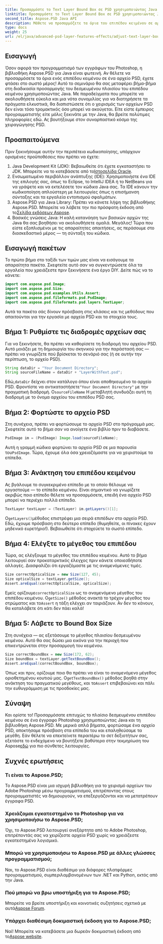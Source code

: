 ```yaml
---
title: Προσαρμόστε το Text Layer Bound Box σε PSD χρησιμοποιώντας Java
linktitle: Προσαρμόστε το Text Layer Bound Box σε PSD χρησιμοποιώντας Java
second_title: Aspose.PSD Java API
description: Μάθετε να προσαρμόζετε τα όρια του επιπέδου κειμένου σε αρχεία PSD χρησιμοποιώντας Java με το Aspose.PSD. Απλός οδηγός με οδηγίες βήμα προς βήμα.
type: docs
weight: 25
url: /el/java/advanced-psd-layer-features-effects/adjust-text-layer-bound-box-psd/
---
```

## Εισαγωγή
Όσον αφορά τον προγραμματισμό των εγγράφων του Photoshop, η βιβλιοθήκη Aspose.PSD για Java είναι φωτεινή. Αν θέλετε να προσαρμόσετε τα όρια ενός επιπέδου κειμένου σε ένα αρχείο PSD, έχετε φτάσει στο σωστό μέρος! Αυτό το σεμινάριο θα σας μεταφέρει βήμα-βήμα στη διαδικασία προσαρμογής του δεσμευμένου πλαισίου του επιπέδου κειμένου χρησιμοποιώντας Java.
Με παραδείγματα που μπορείτε να ακολουθήσετε εύκολα και μια νότα συνομιλίας για να διατηρήσετε τα πράγματα ελκυστικά, θα διαπιστώσετε ότι ο χειρισμός των αρχείων PSD δεν είναι τόσο τρομακτικός όσο μπορεί να ακούγεται. Είτε είστε έμπειρος προγραμματιστής είτε μόλις ξεκινάτε με την Java, θα βρείτε πολύτιμες πληροφορίες εδώ. Ας βουτήξουμε στον συναρπαστικό κόσμο της χειραγώγησης PSD.
## Προαπαιτούμενα
Πριν ξεκινήσουμε αυτήν την περιπέτεια κωδικοποίησης, υπάρχουν ορισμένες προϋποθέσεις που πρέπει να έχετε:
1. Java Development Kit (JDK): Βεβαιωθείτε ότι έχετε εγκαταστήσει το JDK. Μπορείτε να το κατεβάσετε από το[Ιστοσελίδα Oracle](https://www.oracle.com/java/technologies/javase-jdk11-downloads.html).
2. Ενσωματωμένο περιβάλλον ανάπτυξης (IDE): Χρησιμοποιήστε ένα IDE της επιλογής σας, όπως το Eclipse, το IntelliJ IDEA ή το NetBeans για να γράψετε και να εκτελέσετε τον κώδικα Java σας. Τα IDE κάνουν την κωδικοποίηση απλούστερη με λειτουργίες όπως η επισήμανση σύνταξης και τα εργαλεία εντοπισμού σφαλμάτων.
3.  Aspose.PSD για Java Library: Πρέπει να κάνετε λήψη της βιβλιοθήκης Aspose.PSD. Μπορείτε να λάβετε την πιο πρόσφατη έκδοση από το[Σελίδα εκδόσεων Aspose](https://releases.aspose.com/psd/java/). 
4. Βασικές γνώσεις Java: Η καλή κατανόηση των βασικών αρχών της Java θα σας βοηθήσει να ακολουθήσετε ομαλά.
Μεγάλος! Τώρα που είστε εξοπλισμένοι με τις απαραίτητες απαιτήσεις, ας περάσουμε στο διασκεδαστικό μέρος — τη σύνταξη του κώδικα.
## Εισαγωγή πακέτων
Το πρώτο βήμα στο ταξίδι των τιμών μας είναι να εισάγουμε τα απαραίτητα πακέτα. Σκεφτείτε αυτό σαν να συγκεντρώσετε όλα τα εργαλεία που χρειάζεστε πριν ξεκινήσετε ένα έργο DIY. Δείτε πώς να το κάνετε:
```java
import com.aspose.psd.Image;
import com.aspose.psd.Size;
import com.aspose.psd.examples.Utils.Assert;
import com.aspose.psd.fileformats.psd.PsdImage;
import com.aspose.psd.fileformats.psd.layers.TextLayer;
```
Αυτά τα πακέτα σάς δίνουν πρόσβαση στις κλάσεις και τις μεθόδους που απαιτούνται για την εργασία με αρχεία PSD και τα στοιχεία τους.
## Βήμα 1: Ρυθμίστε τις διαδρομές αρχείων σας
Για να ξεκινήσετε, θα πρέπει να καθορίσετε τη διαδρομή του αρχείου PSD. Αυτό μοιάζει με τη δημιουργία του σκηνικού για την παράστασή σας — πρέπει να γνωρίζετε πού βρίσκεται το σενάριό σας (ή σε αυτήν την περίπτωση, το αρχείο PSD).

```java
String dataDir = "Your Document Directory"; 
String sourceFileName = dataDir + "LayerWithText.psd";
```
 Εδώ,`dataDir` δείχνει στον κατάλογο όπου είναι αποθηκευμένο το αρχείο PSD. Φροντίστε να αντικαταστήσετε`"Your Document Directory"` με την πραγματική διαδρομή. Ο`sourceFileName` Η μεταβλητή συνδυάζει αυτή τη διαδρομή με το όνομα αρχείου του επιπέδου PSD σας.
## Βήμα 2: Φορτώστε το αρχείο PSD
Στη συνέχεια, πρέπει να φορτώσουμε το αρχείο PSD στο πρόγραμμά μας. Σκεφτείτε αυτό το βήμα σαν να ανοίγετε ένα βιβλίο πριν το διαβάσετε.

```java
PsdImage im = (PsdImage) Image.load(sourceFileName);
```
 Αυτή η γραμμή κώδικα φορτώνει το αρχείο PSD σε μια παρουσία του`PsdImage`. Τώρα, έχουμε όλα όσα χρειαζόμαστε για να χειριστούμε τα επίπεδα.
## Βήμα 3: Ανάκτηση του επιπέδου κειμένου
Ας βγάλουμε το συγκεκριμένο επίπεδο με το οποίο θέλουμε να εργαστούμε — το επίπεδο κειμένου. Είναι σημαντικό να γνωρίζετε ακριβώς ποιο επίπεδο θέλετε να προσαρμόσετε, επειδή ένα αρχείο PSD μπορεί να περιέχει πολλά επίπεδα.

```java
TextLayer textLayer = (TextLayer) im.getLayers()[1];
```
 Ο`getLayers()`μέθοδος επιστρέφει μια σειρά επιπέδων στο αρχείο PSD. Εδώ, έχουμε πρόσβαση στο δεύτερο επίπεδο (θυμηθείτε, οι πίνακες έχουν μηδενικό ευρετήριο!). Βεβαιωθείτε ότι στοχεύετε το σωστό επίπεδο.
## Βήμα 4: Ελέγξτε το μέγεθος του επιπέδου
Τώρα, ας ελέγξουμε το μέγεθος του επιπέδου κειμένου. Αυτό το βήμα λειτουργεί σαν προκαταρκτικός έλεγχος πριν κάνετε οποιεσδήποτε αλλαγές. Διασφαλίζει ότι εργαζόμαστε με τις αναμενόμενες τιμές.

```java
Size correctOpticalSize = new Size(127, 45);
Size opticalSize = textLayer.getSize();
Assert.areEqual(correctOpticalSize, opticalSize);
```
 Εμείς ορίζουμε`correctOpticalSize` ως το αναμενόμενο μέγεθος του επιπέδου κειμένου. Ο`getSize()` μέθοδος ανακτά το τρέχον μέγεθος του στρώματος και το`Assert` η τάξη ελέγχει αν ταιριάζουν. Αν δεν το κάνουν, θα καταλάβετε ότι κάτι δεν πάει καλά!
## Βήμα 5: Λάβετε το Bound Box Size
Στη συνέχεια — ας εξετάσουμε το μέγεθος πλαισίου δεσμευμένου κειμένου. Αυτό θα σας δώσει μια εικόνα για την περιοχή που επικεντρώνεται στην προσαρμογή του κειμένου.

```java
Size correctBoundBox = new Size(172, 62);
Size boundBox = textLayer.getTextBoundBox();
Assert.areEqual(correctBoundBox, boundBox);
```
 Όπως και πριν, ορίζουμε ποιο θα πρέπει να είναι το αναμενόμενο μέγεθος οριοθετημένου κουτιού μας. Ο`getTextBoundBox()` μέθοδος βοηθά στην ανάκτηση του πραγματικού μεγέθους, και το`Assert` επιβεβαιώνει και πάλι την ευθυγράμμιση με τις προσδοκίες μας.
## Σύναψη
Και ορίστε το! Προσαρμόσατε επιτυχώς το πλαίσιο δεσμευμένου επιπέδου κειμένου σε ένα έγγραφο Photoshop χρησιμοποιώντας Java και τη βιβλιοθήκη Aspose.PSD. Με μερικά απλά βήματα, φορτώσαμε ένα αρχείο PSD, αποκτήσαμε πρόσβαση στα επίπεδα του και επαληθεύσαμε τα μεγέθη. Εάν θέλετε να επεκτείνετε περαιτέρω το σετ δεξιοτήτων σας, εξετάστε το ενδεχόμενο να βουτήξετε βαθύτερα στην τεκμηρίωση του Aspose[εδώ](https://reference.aspose.com/psd/java/) για πιο σύνθετες λειτουργίες.
## Συχνές ερωτήσεις
### Τι είναι το Aspose.PSD;
Το Aspose.PSD είναι μια ισχυρή βιβλιοθήκη για το χειρισμό αρχείων του Adobe Photoshop μέσω προγραμματισμού, επιτρέποντας στους προγραμματιστές να δημιουργούν, να επεξεργάζονται και να μετατρέπουν έγγραφα PSD.
### Χρειάζομαι εγκατεστημένο το Photoshop για να χρησιμοποιήσω το Aspose.PSD;
Όχι, το Aspose.PSD λειτουργεί ανεξάρτητα από το Adobe Photoshop, επιτρέποντάς σας να χειρίζεστε αρχεία PSD χωρίς να χρειάζεστε εγκατεστημένο λογισμικό.
### Μπορώ να χρησιμοποιήσω το Aspose.PSD με άλλες γλώσσες προγραμματισμού;
Ναι, το Aspose.PSD είναι διαθέσιμο για διάφορες πλατφόρμες προγραμματισμού, συμπεριλαμβανομένων των .NET και Python, εκτός από την Java.
### Πού μπορώ να βρω υποστήριξη για το Aspose.PSD;
Μπορείτε να βρείτε υποστήριξη και κοινοτικές συζητήσεις σχετικά με αυτά[Aspose Forum](https://forum.aspose.com/c/psd/34).
### Υπάρχει διαθέσιμη δοκιμαστική έκδοση για το Aspose.PSD;
 Ναί! Μπορείτε να κατεβάσετε μια δωρεάν δοκιμαστική έκδοση από το[Aspose website](https://releases.aspose.com/).